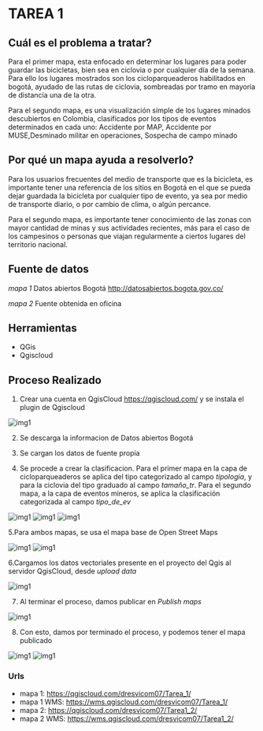 # TAREA 1

## Cuál es el problema a tratar?

Para el primer mapa, esta enfocado en determinar los lugares para poder guardar las bicicletas, bien sea en ciclovia o por cualquier día de la semana. Para ello los lugares mostrados son los cicloparqueaderos habilitados en bogotá, ayudado de las rutas de ciclovia, sombreadas por tramo en mayoria de distancía una de la otra.

Para el segundo mapa, es una visualización simple de los lugares minados descubiertos en Colombia, clasificados por los tipos de eventos determinados en cada uno: Accidente por MAP, Accidente por MUSE,Desminado militar en operaciones, Sospecha de campo minado

## Por qué un mapa ayuda a resolverlo?

Para los usuarios frecuentes del medio de transporte que es la bicicleta, es importante tener una referencia de los sitios en Bogotá en el que se pueda dejar guardada la bicicleta por cualquier tipo de evento, ya sea por medio de transporte diario, o por cambio de clima, o algún percance. 

Para el segundo mapa, es importante tener conocimiento de las zonas con mayor cantidad de minas y sus actividades recientes, más para el caso de los campesinos o personas que viajan regularmente a ciertos lugares del territorio nacional.

## Fuente de datos

_mapa 1_ Datos abiertos Bogotá http://datosabiertos.bogota.gov.co/

_mapa 2_ Fuente obtenida en oficina

## Herramientas

* QGis 
* Qgiscloud

## Proceso Realizado
1. Crear una cuenta en QgisCloud https://qgiscloud.com/ y se instala el plugin de Qgiscloud

![img1](images/plugin.PNG)

2. Se descarga la informacion de Datos abiertos Bogotá

3. Se cargan los datos de fuente propia

4. Se procede a crear la clasificacion. Para el primer mapa en la capa de cicloparqueaderos se aplica del tipo categorizado al campo  _tipologia_, y para la ciclovia del tipo graduado al campo _tamaño_tr_. Para el segundo mapa, a la capa de eventos mineros, se aplica la clasificación categorizada al campo _tipo_de_ev_

![img1](images/Clasif_mapa1.PNG)
![img1](images/Clasif_mapa1_2.PNG)
![img1](images/Clasif_mapa2.PNG)

5.Para ambos mapas, se usa el mapa base de Open Street Maps

![img1](images/OSM.PNG)
![img1](images/OSM.JPG)

6.Cargamos los datos vectoriales presente en el proyecto del Qgis al servidor QgisCloud, desde _upload data_

![img1](images/qgis_cloud.PNG)

7. Al terminar el proceso, damos publicar en _Publish maps_

![img1](images/publish.PNG)

8. Con esto, damos por terminado el proceso, y podemos tener el mapa publicado

![img1](images/mapa_final.PNG)
![img1](images/mapa_final2.PNG)



### Urls

* mapa 1: https://qgiscloud.com/dresvicom07/Tarea_1/
* mapa 1 WMS: https://wms.qgiscloud.com/dresvicom07/Tarea_1/
* mapa 2: https://qgiscloud.com/dresvicom07/Tarea1_2/
* mapa 2 WMS: https://wms.qgiscloud.com/dresvicom07/Tarea1_2/
